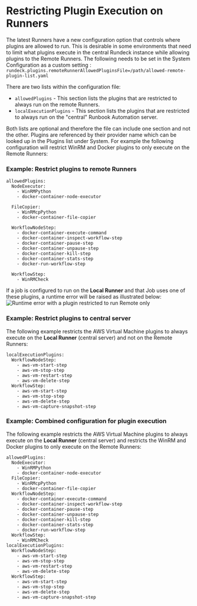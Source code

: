 # Restricting Plugin Execution on Runners

The latest Runners have a new configuration option that controls where plugins are allowed to run. This is desirable in some environments that need to limit what plugins execute in the central Rundeck instance while allowing plugins to the Remote Runners. The following needs to be set in the System Configuration as a custom setting :
`rundeck.plugins.remoteRunnerAllowedPluginsFile=/path/allowed-remote-plugin-list.yaml`

There are two lists within the configuration file:

* `allowedPlugins` - This section lists the plugins that are restricted to always run on the remote Runners.
* `localExecutionPlugins` - This section lists the plugins that are restricted to always run on the "central" Runbook Automation server.

Both lists are optional and therefore the file can include one section and not the other. Plugins are referenced by their provider name which can be looked up in the Plugins list under System.
For example the following configuration will restrict WinRM and Docker plugins to only execute on the Remote Runners:

### Example: Restrict plugins to remote Runners
```
allowedPlugins:
  NodeExecutor:
    - WinRMPython
    - docker-container-node-executor
   
  FileCopier:
    - WinRMcpPython
    - docker-container-file-copier

  WorkflowNodeStep:
    - docker-container-execute-command
    - docker-container-inspect-workflow-step
    - docker-container-pause-step
    - docker-container-unpause-step
    - docker-container-kill-step
    - docker-container-stats-step
    - docker-run-workflow-step

  WorkflowStep:
    - WinRMCheck
```
If a job is configured to run on the **Local Runner** and that Job uses one of these plugins, a runtime error will be raised as illustrated below:
![Runtime error with a plugin restricted to run Remote only](/assets/img/runner-error-remote-only.png)

### Example: Restrict plugins to central server

The following example restricts the AWS Virtual Machine plugins to always execute on the **Local Runner** (central server) and not on the Remote Runners:

```
localExecutionPlugins:
  WorkflowNodeStep:
    - aws-vm-start-step
    - aws-vm-stop-step
    - aws-vm-restart-step
    - aws-vm-delete-step
  WorkflowStep:
    - aws-vm-start-step
    - aws-vm-stop-step
    - aws-vm-delete-step
    - aws-vm-capture-snapshot-step
```

### Example: Combined configuration for plugin execution

The following example restricts the AWS Virtual Machine plugins to always execute on the **Local Runner** (central server) and restricts the WinRM and Docker plugins to only execute on the Remote Runners:

```
allowedPlugins:
  NodeExecutor:
    - WinRMPython
    - docker-container-node-executor
  FileCopier:
    - WinRMcpPython
    - docker-container-file-copier
  WorkflowNodeStep:
    - docker-container-execute-command
    - docker-container-inspect-workflow-step
    - docker-container-pause-step
    - docker-container-unpause-step
    - docker-container-kill-step
    - docker-container-stats-step
    - docker-run-workflow-step
  WorkflowStep:
    - WinRMCheck
localExecutionPlugins:
  WorkflowNodeStep:
    - aws-vm-start-step
    - aws-vm-stop-step
    - aws-vm-restart-step
    - aws-vm-delete-step
  WorkflowStep:
    - aws-vm-start-step
    - aws-vm-stop-step
    - aws-vm-delete-step
    - aws-vm-capture-snapshot-step
```